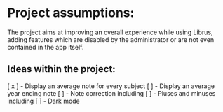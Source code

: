 # Project assumptions:

The project aims at improving an overall experience while using Librus, adding features which are disabled by the administrator or are not even contained in the app itself.

## Ideas within the project:

[ x ] - Display an average note for every subject
[ ] - Display an average year ending note
[ ] - Note correction including
[ ] - Pluses and minuses including
[ ] - Dark mode
